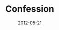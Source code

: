 ---
layout: music 
title: "Confession"
series: "James: Putting Your Faith to Work"
date: 2012-05-21 
description: "Brian Tome talks about the healing that comes through confession."
audio: "http://www.crossroads.net/players/media/hq/james_05.mp3"
audio-duration: "33:20"
src: "http://www.crossroads.net/players/media/series/James_190x110.jpg"
---